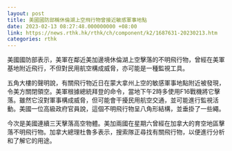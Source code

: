 ```yaml
---
layout: post
title: 美國國防部稱休倫湖上空飛行物曾接近敏感軍事地點
date: 2023-02-13 08:27:48.000000000 +08:00
link: https://news.rthk.hk/rthk/ch/component/k2/1687631-20230213.htm
categories: rthk
---
```


美國國防部表示，美軍在鄰近美加邊境休倫湖上空擊落的不明飛行物，曾經在美軍基地附近飛行，不但對民用航空構成威脅，亦可能是一種監視工具。

五角大樓的聲明說，有關飛行物近日在蒙大拿州上空的敏感軍事地點附近被發現，令美方關閉領空。美軍根據總統拜登的命令，當地下午2時多使用F16戰機將它擊落。雖然它沒對軍事構成威脅，但可能會干擾民用航空交通，並可能進行監視活動。美國一位高級政府官員說，這個不明飛行物呈八角形結構，並垂掛了一些繩。

今次是美國連續三天擊落高空物體。美加兩國在星期六曾經在加拿大的育空地區擊落不明飛行物。加拿大總理杜魯多表示，搜索隊正尋找有關飛行物，以便進行分析和了解它的用途。
